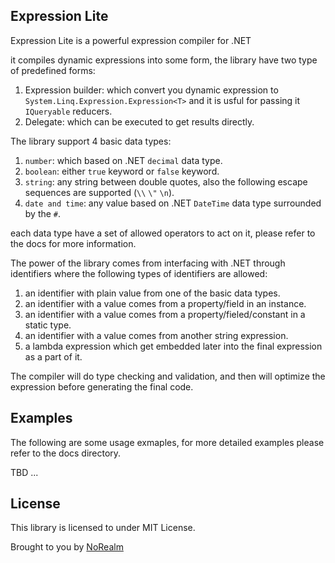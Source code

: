 ## Expression Lite

Expression Lite is a powerful expression compiler for .NET

it compiles dynamic expressions into some form, the library have two type of predefined forms:

  1. Expression builder: which convert you dynamic expression to `System.Linq.Expression.Expression<T>` and it is usful for passing it `IQueryable` reducers.
  2. Delegate: which can be executed to get results directly.

The library support 4 basic data types:

  1. `number`: which based on .NET `decimal` data type.
  2. `boolean`: either `true` keyword or `false` keyword.
  3. `string`: any string between double quotes, also the following escape sequences are supported (`\\` `\"` `\n`).
  4. `date and time`: any value based on .NET `DateTime` data type surrounded by the `#`.

each data type have a set of allowed operators to act on it, please refer to the docs for more information.

The power of the library comes from interfacing with .NET through identifiers where the following types of identifiers are allowed:

  1. an identifier with plain value from one of the basic data types.
  2. an identifier with a value comes from a property/field in an instance.
  3. an identifier with a value comes from a property/fieled/constant in a static type.
  4. an identifier with a value comes from another string expression.
  5. a lambda expression which get embedded later into the final expression as a part of it.

The compiler will do type checking and validation, and then will optimize the expression before generating the final code.

## Examples

The following are some usage exmaples, for more detailed examples please refer to the docs directory.

TBD ...

## License
This library is licensed to under MIT License.

Brought to you by [NoRealm](https://github.com/norealm)
